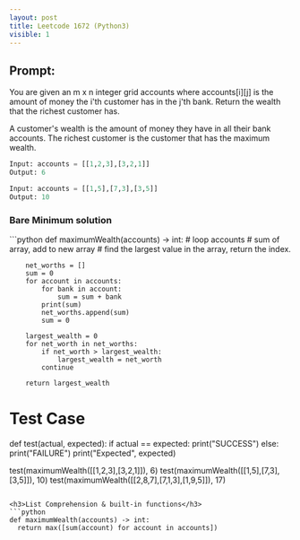 ```yaml
---
layout: post
title: Leetcode 1672 (Python3)
visible: 1
---
```

<h2>Prompt:</h2>
You are given an m x n integer grid accounts where accounts[i][j] is the amount of money the i'th customer has in the j'th bank. Return the wealth that the richest customer has.

A customer's wealth is the amount of money they have in all their bank accounts. The richest customer is the customer that has the maximum wealth.


```python
Input: accounts = [[1,2,3],[3,2,1]]
Output: 6

Input: accounts = [[1,5],[7,3],[3,5]]
Output: 10
```


<h3>Bare Minimum solution</h3>
```python
def maximumWealth(accounts) -> int:
        # loop accounts
            # sum of array, add to new array
        # find the largest value in the array, return the index.
        
        net_worths = []
        sum = 0
        for account in accounts: 
            for bank in account:
                sum = sum + bank
            print(sum)
            net_worths.append(sum)
            sum = 0
            
        largest_wealth = 0
        for net_worth in net_worths:
            if net_worth > largest_wealth:
                largest_wealth = net_worth
            continue
            
        return largest_wealth

# Test Case
def test(actual, expected):
    if actual == expected:
        print("SUCCESS")
    else:
        print("FAILURE") 
        print("Expected", expected)  

test(maximumWealth([[1,2,3],[3,2,1]]), 6)
test(maximumWealth([[1,5],[7,3],[3,5]]), 10)
test(maximumWealth([[2,8,7],[7,1,3],[1,9,5]]), 17)
```

<h3>List Comprehension & built-in functions</h3>
```python
def maximumWealth(accounts) -> int:
  return max([sum(account) for account in accounts])
```
